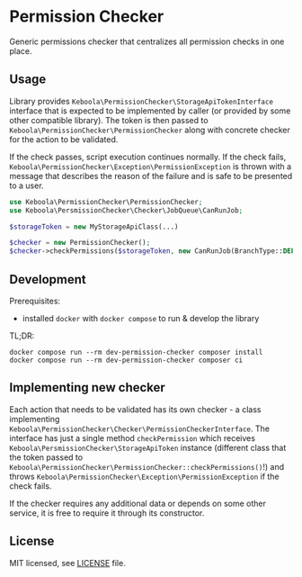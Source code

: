 # Permission Checker

Generic permissions checker that centralizes all permission checks in one place.

## Usage
Library provides `Keboola\PermissionChecker\StorageApiTokenInterface` interface that is expected to be implemented by
caller (or provided by some other compatible library). The token is then passed to `Keboola\PermissionChecker\PermissionChecker`
along with concrete checker for the action to be validated.

If the check passes, script execution continues normally. If the check fails, `Keboola\PermissionChecker\Exception\PermissionException`
is thrown with a message that describes the reason of the failure and is safe to be presented to a user.

```php
use Keboola\PermissionChecker\PermissionChecker;
use Keboola\PersmissionChecker\Checker\JobQueue\CanRunJob;

$storageToken = new MyStorageApiClass(...)

$checker = new PermissionChecker();
$checker->checkPermissions($storageToken, new CanRunJob(BranchType::DEFAULT, 'keboola.component-id'));
```

## Development
Prerequisites:
* installed `docker` with `docker compose` to run & develop the library

TL;DR:
```
docker compose run --rm dev-permission-checker composer install
docker compose run --rm dev-permission-checker composer ci
```

## Implementing new checker
Each action that needs to be validated has its own checker - a class implementing
`Keboola\PermissionChecker\Checker\PermissionCheckerInterface`. The interface has just a single method `checkPermission`
which receives `Keboola\PersmissionChecker\StorageApiToken` instance 
(different class that the token passed to `Keboola\PermissionChecker\PermissionChecker::checkPermissions()`!) 
and throws `Keboola\PermissionChecker\Exception\PermissionException` if the check fails.

If the checker requires any additional data or depends on some other service, it is free to require it through its constructor.

## License

MIT licensed, see [LICENSE](./LICENSE) file.
